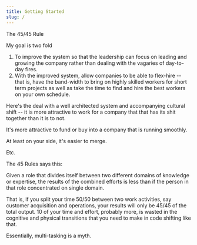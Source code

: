 ```yaml
---
title: Getting Started
slug: /
---
```

The 45/45 Rule

My goal is two fold
1) To improve the system so that the leadership can focus on leading and growing the company rather than dealing with the vagaries of day-to-day fires.
2) With the improved system, allow companies to be able to flex-hire -- that is, have the band-width to bring on highly skilled workers for short term projects as well as take the time to find and hire the best workers on your own schedule.

Here's the deal with a well architected system and accompanying cultural shift -- it is more attractive to work for a company that that has its shit together than it is to not.

It's more attractive to fund or buy into a company that is running smoothly.

At least on your side, it's easier to merge.

Etc.

The 45 Rules says this:

Given a role that divides itself between two different domains of knowledge or expertise, the results of the combined efforts is less than if the person in that role concentrated on single domain.

That is, if you split your time 50/50 between two work activities, say customer acquisition and operations, your results will only be 45/45 of the total output. 10 of your time and effort, probably more, is wasted in the cognitive and physical transitions that you need to make in code shifting like that.

Essentially, multi-tasking is a myth.
